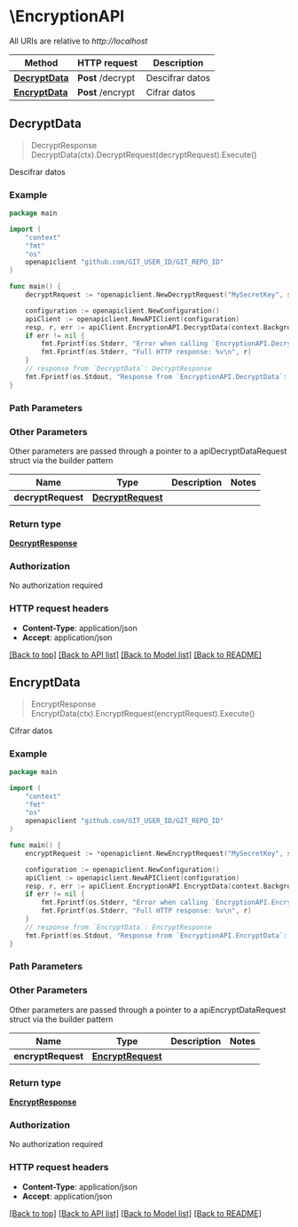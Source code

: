# \EncryptionAPI

All URIs are relative to *http://localhost*

Method | HTTP request | Description
------------- | ------------- | -------------
[**DecryptData**](EncryptionAPI.md#DecryptData) | **Post** /decrypt | Descifrar datos
[**EncryptData**](EncryptionAPI.md#EncryptData) | **Post** /encrypt | Cifrar datos



## DecryptData

> DecryptResponse DecryptData(ctx).DecryptRequest(decryptRequest).Execute()

Descifrar datos



### Example

```go
package main

import (
	"context"
	"fmt"
	"os"
	openapiclient "github.com/GIT_USER_ID/GIT_REPO_ID"
)

func main() {
	decryptRequest := *openapiclient.NewDecryptRequest("MySecretKey", string([B@66d57c1b), string([B@27494e46)) // DecryptRequest | 

	configuration := openapiclient.NewConfiguration()
	apiClient := openapiclient.NewAPIClient(configuration)
	resp, r, err := apiClient.EncryptionAPI.DecryptData(context.Background()).DecryptRequest(decryptRequest).Execute()
	if err != nil {
		fmt.Fprintf(os.Stderr, "Error when calling `EncryptionAPI.DecryptData``: %v\n", err)
		fmt.Fprintf(os.Stderr, "Full HTTP response: %v\n", r)
	}
	// response from `DecryptData`: DecryptResponse
	fmt.Fprintf(os.Stdout, "Response from `EncryptionAPI.DecryptData`: %v\n", resp)
}
```

### Path Parameters



### Other Parameters

Other parameters are passed through a pointer to a apiDecryptDataRequest struct via the builder pattern


Name | Type | Description  | Notes
------------- | ------------- | ------------- | -------------
 **decryptRequest** | [**DecryptRequest**](DecryptRequest.md) |  | 

### Return type

[**DecryptResponse**](DecryptResponse.md)

### Authorization

No authorization required

### HTTP request headers

- **Content-Type**: application/json
- **Accept**: application/json

[[Back to top]](#) [[Back to API list]](../README.md#documentation-for-api-endpoints)
[[Back to Model list]](../README.md#documentation-for-models)
[[Back to README]](../README.md)


## EncryptData

> EncryptResponse EncryptData(ctx).EncryptRequest(encryptRequest).Execute()

Cifrar datos



### Example

```go
package main

import (
	"context"
	"fmt"
	"os"
	openapiclient "github.com/GIT_USER_ID/GIT_REPO_ID"
)

func main() {
	encryptRequest := *openapiclient.NewEncryptRequest("MySecretKey", string([B@534243e4)) // EncryptRequest | 

	configuration := openapiclient.NewConfiguration()
	apiClient := openapiclient.NewAPIClient(configuration)
	resp, r, err := apiClient.EncryptionAPI.EncryptData(context.Background()).EncryptRequest(encryptRequest).Execute()
	if err != nil {
		fmt.Fprintf(os.Stderr, "Error when calling `EncryptionAPI.EncryptData``: %v\n", err)
		fmt.Fprintf(os.Stderr, "Full HTTP response: %v\n", r)
	}
	// response from `EncryptData`: EncryptResponse
	fmt.Fprintf(os.Stdout, "Response from `EncryptionAPI.EncryptData`: %v\n", resp)
}
```

### Path Parameters



### Other Parameters

Other parameters are passed through a pointer to a apiEncryptDataRequest struct via the builder pattern


Name | Type | Description  | Notes
------------- | ------------- | ------------- | -------------
 **encryptRequest** | [**EncryptRequest**](EncryptRequest.md) |  | 

### Return type

[**EncryptResponse**](EncryptResponse.md)

### Authorization

No authorization required

### HTTP request headers

- **Content-Type**: application/json
- **Accept**: application/json

[[Back to top]](#) [[Back to API list]](../README.md#documentation-for-api-endpoints)
[[Back to Model list]](../README.md#documentation-for-models)
[[Back to README]](../README.md)

